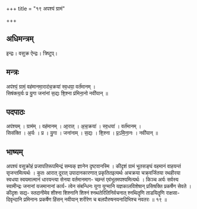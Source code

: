 +++
title = "१९ अपश्यं ग्रामं"

+++
## अधिमन्त्रम्
इन्द्रः। वसुक्र ऐन्द्रः। त्रिष्टुप्।

## मन्त्रः
अप॑श्यं॒ ग्रामं॒ वह॑मानमा॒राद॑च॒क्रया॑ स्व॒धया॒ वर्त॑मानम् ।  
सिष॑क्त्य॒र्यः प्र यु॒गा जना॑नां स॒द्यः शि॒श्ना प्र॑मिना॒नो नवी॑यान् ॥

## पदपाठः
अप॑श्यम् । ग्राम॑म् । वह॑मानम् । आ॒रात् । अ॒च॒क्रया॑ । स्व॒धया॑ । वर्त॑मानम् ।  
सिस॑क्ति । अ॒र्यः । प्र । यु॒गा । जना॑नाम् । स॒द्यः । शि॒श्ना । प्र॒ऽमि॒ना॒नः । नवी॑यान् ॥

## भाष्यम्
अपश्यं वसुक्रोहं प्रजापतिरूपमिन्द्रं सम्यक् ज्ञानेन दृष्टवानस्मि । कीदृशं ग्रामं भूतसङ्घं वहमानं वाहयन्तं सृजन्तमित्यर्थः । कुतः आरात् दूरात् उपादानकारणात् प्रकृतितइत्यर्थः अचक्रया चक्र्वर्जितया रथहीरया स्वधया स्वयमात्मानं धारयन्त्या सेनया वर्तमानमाग- च्छन्तं एवंभूतमपश्यमित्यर्थः । किञ्च अर्यः सर्वस्य स्वामीन्द्रः जनानां यजमानानां कार्य- त्वेन संबन्धिनः युगा युग्मानि यज्ञकालविशेषान् प्रसिषक्ति प्रकर्षेण सेवते । कीदृशः सद्य- स्तदानीमेव शीश्ना शिश्नानि शिश्नं श्नथतेरितिनिर्वचनात् श्नथितॄणि ताडयितॄणि राक्षसा- दिवृन्दानि प्रमिनानः प्रकर्षेण हिंसन् नवीयान् शरीरेण च बलपौरुषनयनादिभिश्च नवतरः ॥ १९ ॥